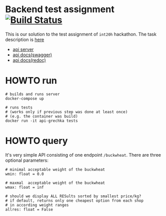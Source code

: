 # Backend test assignment [![Build Status](http://34.123.0.188:8080/job/Deployment%20Job/badge/icon)](http://34.123.0.188:8080/job/Deployment%20Job/)

This is our solution to the test assignment of `int20h` hackathon. The task description is [here](https://mcusercontent.com/a90be75a5d6a2bb92a394e975/files/58c87f07-4fd7-4ec9-9119-456d8558f0b3/web_task.pdf) 

* [api server](https://api-grechka.ml/)
* [api docs(swagger)](https://api-grechka.ml/docs)
* [api docs(redoc)](https://api-grechka.ml/redoc)

# HOWTO run

```
# builds and runs server
docker-compose up 

# runs tests
# (works only if previous step was done at least once)
# (e.g. the container was build)
docker run -it api-grechka tests
```

# HOWTO query

It's very simple API consisting of one endpoint `/buckwheat`. 
There are three optional parameters:

```
# minimal acceptable weight of the buckwheat
wmin: float = 0.0 

# maxmal  acceptable weight of the buckwheat
wmax: float = inf

# should we display ALL RESults sorted by smallest price/kg?
# if default, returns only one cheapest option from each shop
# in according weight ranges
allres: float = False 
```
